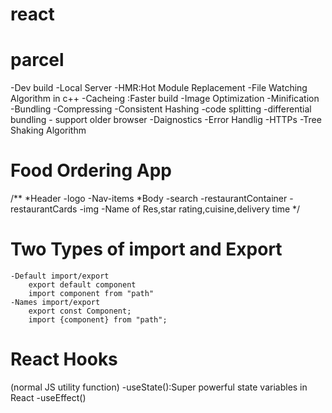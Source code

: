 # react

# parcel 
 -Dev build
 -Local Server
 -HMR:Hot Module Replacement
 -File Watching Algorithm in c++
 -Cacheing :Faster build
 -Image Optimization
 -Minification
 -Bundling
 -Compressing
 -Consistent Hashing 
 -code splitting 
 -differential bundling - support older browser
 -Daignostics
 -Error Handlig
 -HTTPs
 -Tree Shaking Algorithm

 # Food Ordering App
 /**
 *Header
    -logo
    -Nav-items
*Body
    -search
    -restaurantContainer
        -restaurantCards
        -img
        -Name of Res,star rating,cuisine,delivery time
*/
# Two Types of import and Export
    -Default import/export
        export default component
        import component from "path"
    -Names import/export
        export const Component;
        import {component} from "path";

# React Hooks
 (normal JS utility function)
    -useState():Super powerful state variables in React
    -useEffect()